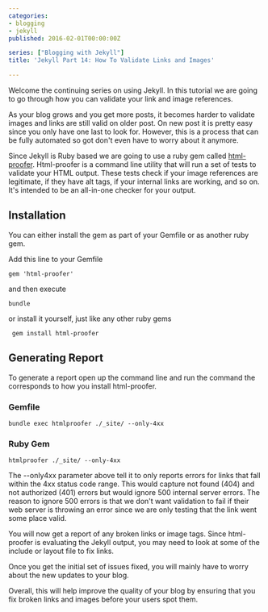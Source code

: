 ```yaml
---
categories:
- blogging
- jekyll
published: 2016-02-01T00:00:00Z

series: ["Blogging with Jekyll"]
title: 'Jekyll Part 14: How To Validate Links and Images'

---
```


Welcome the continuing series on using Jekyll. In this tutorial we are going to go through how you can validate your link and image references.

As your blog grows and you get more posts, it becomes harder to validate images and links are still valid on older post.  On new post it is pretty easy since you only have one last to look for.  However, this  is a process that can be fully automated so  got don't even have to worry about it anymore.

Since Jekyll is Ruby based we  are going to use a ruby gem called [html-proofer](https://github.com/gjtorikian/html-proofer/).   Html-proofer is a command line utility that will  run a set of tests to validate your HTML output. These tests check if your image references are legitimate, if they have alt tags, if your internal links are working, and so on. It's intended to be an all-in-one checker for your output.

## Installation

You can either install the gem as part of your Gemfile or as another ruby gem.

Add this line to your Gemfile

	gem 'html-proofer'

and then execute

	bundle

or install it yourself, just like any other ruby gems

     gem install html-proofer

## Generating Report

To generate a report open up the command line and run the command the corresponds to how you install html-proofer.

### Gemfile

	bundle exec htmlproofer ./_site/ --only-4xx

### Ruby Gem

	htmlproofer ./_site/ --only-4xx

The  --only4xx parameter above tell it to only  reports errors for links that fall within the 4xx status code range.  This would capture not found (404) and not authorized (401) errors but would ignore 500 internal server errors.  The reason to ignore 500 errors is that we don't want validation to fail if their web server is throwing an error  since we are only testing that the link went some place valid.

You will now get a report of any broken links or image tags.  Since html-proofer is evaluating the Jekyll output,  you may need to look at some of the include or  layout file to fix links.

Once you get the initial set of issues fixed, you will mainly have to worry about the new updates to your blog.

Overall, this will help improve the quality of your blog by  ensuring that you fix broken links and images before your users spot them.

